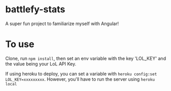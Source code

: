 # battlefy-stats

A super fun project to familiarize myself with Angular!

# To use

Clone, run `npm install`, then set an env variable with the key 'LOL_KEY' and the value being your LoL API Key.

If using heroku to deploy, you can set a variable with `heroku config:set LOL_KEY=xxxxxxxxx`.  However, you'll have to run the server using `heroku local`
